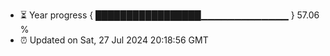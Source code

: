 - ⏳ Year progress { █████████████████▁▁▁▁▁▁▁▁▁▁▁▁▁ } 57.06 %
- ⏰ Updated on Sat, 27 Jul 2024 20:18:56 GMT

